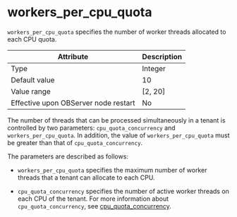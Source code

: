 # workers_per_cpu_quota

`workers_per_cpu_quota` specifies the number of worker threads allocated to each CPU quota.


| **Attribute** | **Description** |
|-------------------------|-----------|
| Type | Integer |
| Default value | 10 |
| Value range | \[2, 20\] |
| Effective upon OBServer node restart | No |



The number of threads that can be processed simultaneously in a tenant is controlled by two parameters: `cpu_quota_concurrency` and `workers_per_cpu_quota`. In addition, the value of `workers_per_cpu_quota` must be greater than that of `cpu_quota_concurrency`.

The parameters are described as follows:

* `workers_per_cpu_quota` specifies the maximum number of worker threads that a tenant can allocate to each CPU.



* `cpu_quota_concurrency` specifies the number of active worker threads on each CPU of the tenant. For more information about `cpu_quota_concurrency`, see [cpu_quota_concurrency](../400.tenant-level-configuration-items/5500.cpu_quota_concurrency.md).





